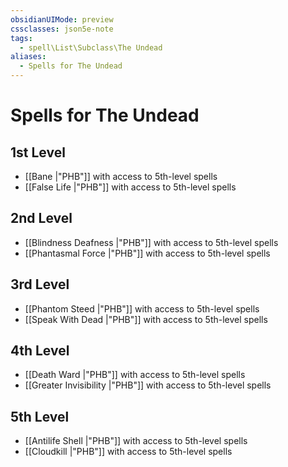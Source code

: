 ```yaml
---
obsidianUIMode: preview
cssclasses: json5e-note
tags:
  - spell\List\Subclass\The Undead
aliases:
  - Spells for The Undead
---
```

# Spells for The Undead

## 1st Level

- [[Bane \|"PHB"]] with access to 5th-level spells
- [[False Life \|"PHB"]] with access to 5th-level spells

## 2nd Level

- [[Blindness Deafness \|"PHB"]] with access to 5th-level spells
- [[Phantasmal Force \|"PHB"]] with access to 5th-level spells

## 3rd Level

- [[Phantom Steed \|"PHB"]] with access to 5th-level spells
- [[Speak With Dead \|"PHB"]] with access to 5th-level spells

## 4th Level

- [[Death Ward \|"PHB"]] with access to 5th-level spells
- [[Greater Invisibility \|"PHB"]] with access to 5th-level spells

## 5th Level

- [[Antilife Shell \|"PHB"]] with access to 5th-level spells
- [[Cloudkill \|"PHB"]] with access to 5th-level spells
